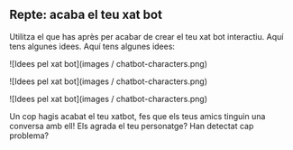 ## Repte: acaba el teu xat bot

Utilitza el que has après per acabar de crear el teu xat bot interactiu. Aquí tens algunes idees. Aquí tens algunes idees:

![Idees pel xat bot](images / chatbot-characters.png)

![Idees pel xat bot](images / chatbot-characters.png)

![Idees pel xat bot](images / chatbot-characters.png)

Un cop hagis acabat el teu xatbot, fes que els teus amics tinguin una conversa amb ell! Els agrada el teu personatge? Han detectat cap problema?